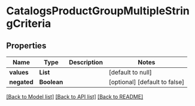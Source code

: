 # CatalogsProductGroupMultipleStringCriteria
## Properties

| Name | Type | Description | Notes |
|------------ | ------------- | ------------- | -------------|
| **values** | **List** |  | [default to null] |
| **negated** | **Boolean** |  | [optional] [default to false] |

[[Back to Model list]](../README.md#documentation-for-models) [[Back to API list]](../README.md#documentation-for-api-endpoints) [[Back to README]](../README.md)


